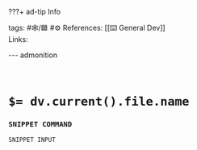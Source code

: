 ???+ ad-tip Info

tags: #🕸️/🟦  #⚙️ 
References:  [[⌨️ General Dev]]  
Links: 

--- admonition


<br>

# `$= dv.current().file.name`

### `SNIPPET COMMAND`

```
SNIPPET INPUT
```
